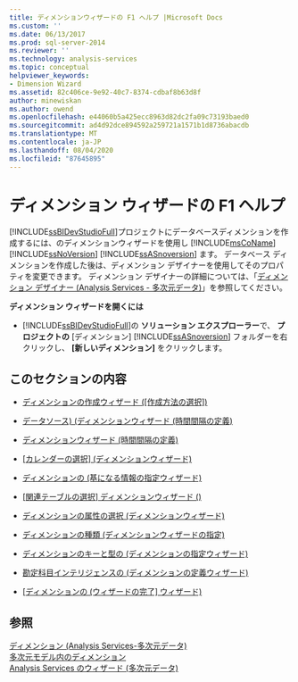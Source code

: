 ```yaml
---
title: ディメンションウィザードの F1 ヘルプ |Microsoft Docs
ms.custom: ''
ms.date: 06/13/2017
ms.prod: sql-server-2014
ms.reviewer: ''
ms.technology: analysis-services
ms.topic: conceptual
helpviewer_keywords:
- Dimension Wizard
ms.assetid: 82c406ce-9e92-40c7-8374-cdbaf8b63d8f
author: minewiskan
ms.author: owend
ms.openlocfilehash: e44060b5a425ecc8963d82dc2fa09c73193baed0
ms.sourcegitcommit: ad4d92dce894592a259721a1571b1d8736abacdb
ms.translationtype: MT
ms.contentlocale: ja-JP
ms.lasthandoff: 08/04/2020
ms.locfileid: "87645895"
---
```

# <a name="dimension-wizard-f1-help"></a>ディメンション ウィザードの F1 ヘルプ
  [!INCLUDE[ssBIDevStudioFull](../includes/ssbidevstudiofull-md.md)]プロジェクトにデータベースディメンションを作成するには、のディメンションウィザードを使用し [!INCLUDE[msCoName](../includes/msconame-md.md)] [!INCLUDE[ssNoVersion](../includes/ssnoversion-md.md)] [!INCLUDE[ssASnoversion](../includes/ssasnoversion-md.md)] ます。 データベース ディメンションを作成した後は、ディメンション デザイナーを使用してそのプロパティを変更できます。 ディメンション デザイナーの詳細については、「[ディメンション デザイナー &#40;Analysis Services - 多次元データ&#41;](dimension-designer-analysis-services-multidimensional-data.md)」を参照してください。  
  
 **ディメンション ウィザードを開くには**  
  
-   [!INCLUDE[ssBIDevStudioFull](../includes/ssbidevstudiofull-md.md)]の **ソリューション エクスプローラー**で、 **プロジェクトの** [ディメンション] [!INCLUDE[ssASnoversion](../includes/ssasnoversion-md.md)] フォルダーを右クリックし、 **[新しいディメンション]** をクリックします。  
  
## <a name="in-this-section"></a>このセクションの内容  
  
-   [ディメンションの作成ウィザード &#40;[作成方法の選択]&#41;](select-creation-method-dimension-wizard.md)  
  
-   [データソース&#41; &#40;ディメンションウィザード &#40;時間間隔の定義&#41;](define-time-periods-data-source-dimension-wizard.md)  
  
-   [ディメンションウィザード &#40;時間間隔の定義&#41;](define-time-periods-dimension-wizard.md)  
  
-   [[カレンダーの選択] &#40;ディメンションウィザード&#41;](select-calendars-dimension-wizard.md)  
  
-   [ディメンションの &#40;基になる情報の指定ウィザード&#41;](specify-source-information-dimension-wizard.md)  
  
-   [[関連テーブルの選択] ディメンションウィザード &#40;&#41;](select-related-tables-dimension-wizard.md)  
  
-   [ディメンションの属性の選択 &#40;ディメンションウィザード&#41;](select-dimension-attributes-dimension-wizard.md)  
  
-   [ディメンションの種類 &#40;ディメンションウィザードの指定&#41;](specify-dimension-type-dimension-wizard.md)  
  
-   [ディメンションのキーと型の &#40;ディメンションの指定ウィザード&#41;](specify-dimension-key-and-type-dimension-wizard.md)  
  
-   [勘定科目インテリジェンスの &#40;ディメンションの定義ウィザード&#41;](define-account-intelligence-dimension-wizard.md)  
  
-   [[ディメンションの &#40;ウィザードの完了] ウィザード&#41;](completing-the-wizard-dimension-wizard.md)  
  
## <a name="see-also"></a>参照  
 [ディメンション &#40;Analysis Services-多次元データ&#41;](multidimensional-models-olap-logical-dimension-objects/dimensions-analysis-services-multidimensional-data.md)   
 [多次元モデル内のディメンション](multidimensional-models/dimensions-in-multidimensional-models.md)   
 [Analysis Services のウィザード &#40;多次元データ&#41;](analysis-services-wizards-multidimensional-data.md)  
  
  
